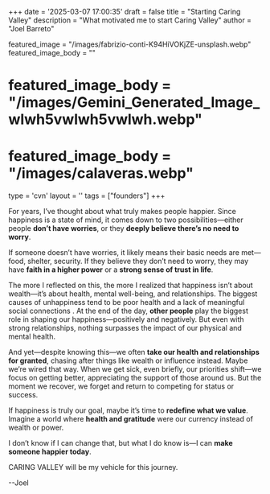 +++
date = '2025-03-07 17:00:35'
draft = false
title = "Starting Caring Valley"
description = "What motivated me to start Caring Valley"
author = "Joel Barreto"

featured_image = "/images/fabrizio-conti-K94HiVOKjZE-unsplash.webp"
featured_image_body = ""
# featured_image_body = "/images/Gemini_Generated_Image_wlwh5vwlwh5vwlwh.webp"
# featured_image_body = "/images/calaveras.webp"

type = 'cvn'
layout = ''
tags = ["founders"]
+++

For years, I’ve thought about what truly makes people happier. Since happiness is a state of mind, it comes down to two possibilities—either people **don’t have worries**, or they **deeply believe there’s no need to worry**.

If someone doesn’t have worries, it likely means their basic needs are met—food, shelter, security. If they believe they don’t need to worry, they may have **faith in a higher power** or a **strong sense of trust in life**.

The more I reflected on this, the more I realized that <span class="green">happiness isn’t about wealth—it’s about health, mental well-being, and relationships</span>. The biggest causes of unhappiness tend to be <span class="red">poor health</span> and <span class="red">a lack of meaningful social connections</span> . At the end of the day, **other people** play the biggest role in shaping our happiness—positively and negatively. But even with strong relationships, nothing surpasses the impact of our physical and mental health.

And yet—despite knowing this—we often **take our health and relationships for granted**, chasing after things like wealth or influence instead. Maybe we’re wired that way. When we get sick, even briefly, our priorities shift—we focus on getting better, appreciating the support of those around us. But the moment we recover, we forget and return to competing for status or success. 

If happiness is truly our goal, maybe it’s time to **redefine what we value**. Imagine a world where **health and gratitude** were our currency instead of wealth or power. 

<span class="blue">I don’t know if I can change that, but what I do know is—I can **make someone happier today**.</span>

CARING VALLEY will be my vehicle for this journey.

--Joel